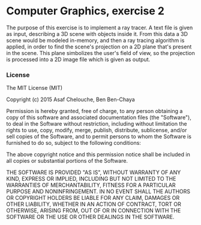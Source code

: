 # Computer Graphics, exercise 2

The purpose of this exercise is to implement a ray tracer. A text file is given as input, 
describing a 3D scene with objects inside it. From this data a 3D scene would be modeled in-memory, and then a ray tracing
algorithm is applied, in order to find the scene's projection on a 2D plane that's present in the scene. This plane simbolizes
the user's field of view, so the projection is processed into a 2D image file which is given as output.


### License

The MIT License (MIT)

Copyright (c) 2015 Asaf Chelouche, Ben Ben-Chaya

Permission is hereby granted, free of charge, to any person obtaining a copy of this software and associated documentation files (the "Software"), to deal in the Software without restriction, including without limitation the rights to use, copy, modify, merge, publish, distribute, sublicense, and/or sell copies of the Software, and to permit persons to whom the Software is furnished to do so, subject to the following conditions:

The above copyright notice and this permission notice shall be included in all copies or substantial portions of the Software.

THE SOFTWARE IS PROVIDED "AS IS", WITHOUT WARRANTY OF ANY KIND, EXPRESS OR IMPLIED, INCLUDING BUT NOT LIMITED TO THE WARRANTIES OF MERCHANTABILITY, FITNESS FOR A PARTICULAR PURPOSE AND NONINFRINGEMENT. IN NO EVENT SHALL THE AUTHORS OR COPYRIGHT HOLDERS BE LIABLE FOR ANY CLAIM, DAMAGES OR OTHER LIABILITY, WHETHER IN AN ACTION OF CONTRACT, TORT OR OTHERWISE, ARISING FROM, OUT OF OR IN CONNECTION WITH THE SOFTWARE OR THE USE OR OTHER DEALINGS IN THE SOFTWARE.
